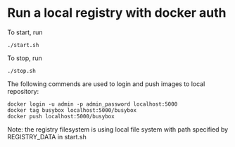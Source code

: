 # Run a local registry with docker auth

To start, run
```
./start.sh
```

To stop, run
```
./stop.sh
```

The following commends are used to login and push images to local repository:
```
docker login -u admin -p admin_password localhost:5000
docker tag busybox localhost:5000/busybox
docker push localhost:5000/busybox
```

Note: the registry filesystem is using local file system with path specified by REGISTRY_DATA in start.sh
